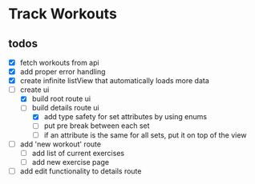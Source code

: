 # Track Workouts

## todos

- [x] fetch workouts from api
- [x] add proper error handling
- [x] create infinite listView that automatically loads more data
- [ ] create ui
    - [x] build root route ui
    - [ ] build details route ui
        - [x] add type safety for set attributes by using enums
        - [ ] put pre break between each set
        - [ ] if an attribute is the same for all sets, put it on top of the view

- [ ] add 'new workout' route
    - [ ] add list of current exercises
    - [ ] add new exercise page

- [ ] add edit functionality to details route
